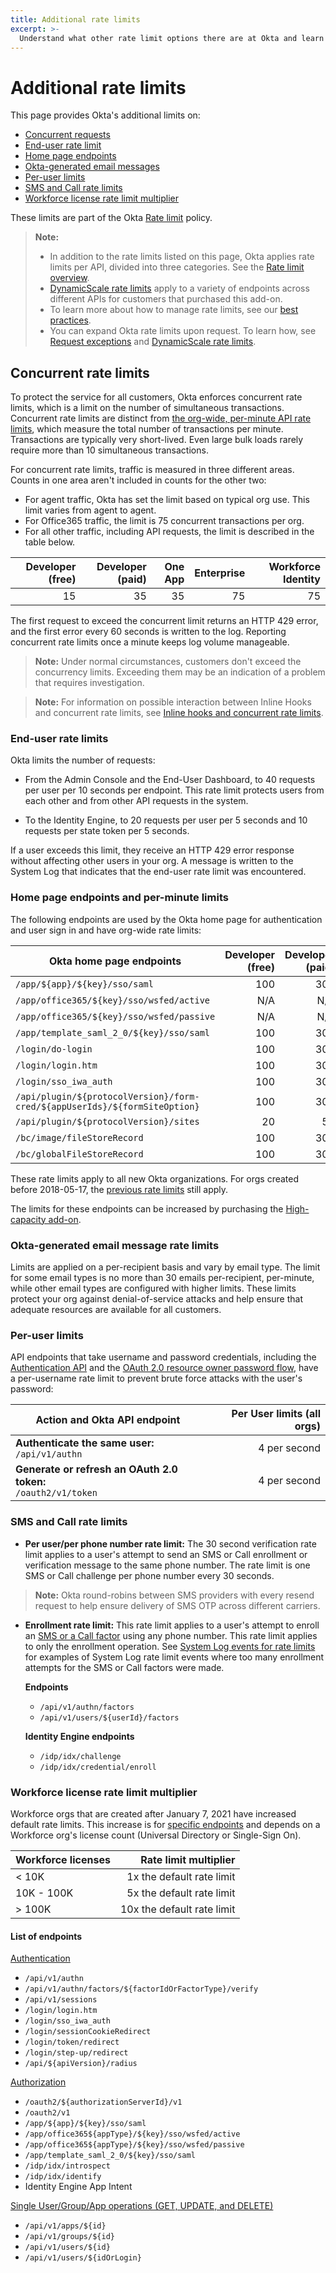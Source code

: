 ```yaml
---
title: Additional rate limits
excerpt: >-
  Understand what other rate limit options there are at Okta and learn how to design for efficient use of resources
---
```


# Additional rate limits

This page provides Okta's additional limits on:

* [Concurrent requests](#concurrent-rate-limits)
* [End-user rate limit](#end-user-rate-limits)
* [Home page endpoints](#home-page-endpoints-and-per-minute-limits)
* [Okta-generated email messages](#okta-generated-email-message-rate-limits)
* [Per-user limits](#per-user-limits)
* [SMS and Call rate limits](#sms-and-call-rate-limits)
* [Workforce license rate limit multiplier](#workforce-license-rate-limit-multiplier)

These limits are part of the Okta [Rate limit](/docs/reference/rate-limits) policy.

> **Note:**
>
> * In addition to the rate limits listed on this page, Okta applies rate limits per API, divided into three categories. See the [Rate limit overview](/docs/reference/rate-limits).
> * [DynamicScale rate limits](/docs/reference/rl-dynamic-scale/) apply to a variety of endpoints across different APIs for customers that purchased this add-on.
> * To learn more about how to manage rate limits, see our [best practices](/docs/reference/rl-best-practices).
> * You can expand Okta rate limits upon request. To learn how, see [Request exceptions](/docs/reference/rl-best-practices/#request-exceptions) and [DynamicScale rate limits](/docs/reference/rl-dynamic-scale/).
>

## Concurrent rate limits

To protect the service for all customers, Okta enforces concurrent rate limits, which is a limit on the number of simultaneous transactions. Concurrent rate limits are distinct from [the org-wide, per-minute API rate limits](/docs/reference/rate-limits/), which measure the total number of transactions per minute. Transactions are typically very short-lived. Even large bulk loads rarely require more than 10 simultaneous transactions.

For concurrent rate limits, traffic is measured in three different areas. Counts in one area aren't included in counts for the other two:

* For agent traffic, Okta has set the limit based on typical org use. This limit varies from agent to agent.
* For Office365 traffic, the limit is 75 concurrent transactions per org.
* For all other traffic, including API requests, the limit is described in the table below.

| Developer (free)  | Developer (paid)  | One App  | Enterprise  | Workforce Identity  |
| ----------------: | ----------------: | -------: | ----------: | ------------------: |
| 15                | 35                | 35       | 75          | 75                  |

The first request to exceed the concurrent limit returns an HTTP 429 error, and the first error every 60 seconds is written to the log. Reporting concurrent rate limits once a minute keeps log volume manageable.

> **Note:** Under normal circumstances, customers don't exceed the concurrency limits. Exceeding them may be an indication of a problem that requires investigation.

> **Note:** For information on possible interaction between Inline Hooks and concurrent rate limits, see [Inline hooks and concurrent rate limits](/docs/concepts/inline-hooks/#inline-hooks-and-concurrent-rate-limits).

### End-user rate limits

Okta limits the number of requests:
* From the Admin Console and the End-User Dashboard, to 40 requests per user per 10 seconds per endpoint. This rate limit protects users from each other and from other API requests in the system.

* To the Identity Engine, to 20 requests per user per 5 seconds and 10 requests per state token per 5 seconds. <ApiLifecycle access="ie" />

If a user exceeds this limit, they receive an HTTP 429 error response without affecting other users in your org. A message is written to the System Log that indicates that the end-user rate limit was encountered.

### Home page endpoints and per-minute limits

The following endpoints are used by the Okta home page for authentication and user sign in and have org-wide rate limits:

| Okta home page endpoints                                                | Developer (free)  | Developer (paid)  | One App  | Enterprise  | Workforce Identity |
| ----------------------------------------------------------------------- | ----------------: | ----------------: | -------: | ----------: | ------------------:|
| `/app/${app}/${key}/sso/saml`                                             | 100               | 300               | *300     | *600        | 750                |
| `/app/office365/${key}/sso/wsfed/active`                                 | N/A               | N/A               | N/A      | 2000        | 1000               |
| `/app/office365/${key}/sso/wsfed/passive`                                | N/A               | N/A               | N/A      | 250         | 250                |
| `/app/template_saml_2_0/${key}/sso/saml`                                 | 100               | 300               | *300     | *600        | 2500               |
| `/login/do-login`                                                       | 100               | 300               | 300      | 600         | 200                |
| `/login/login.htm`                                                      | 100               | 300               | 300      | 600         | 850                |
| `/login/sso_iwa_auth`                                                   | 100               | 300               | 300      | 600         | 500                |
| `/api/plugin/${protocolVersion}/form-cred/${appUserIds}/${formSiteOption}` | 100               | 300               | *300     | *600        | 650                |
| `/api/plugin/${protocolVersion}/sites`                                   | 20                | 50                | 50       | 100         | 150                |
| `/bc/image/fileStoreRecord`                                             | 100               | 300               | *300     | *600        | 500                |
| `/bc/globalFileStoreRecord`                                             | 100               | 300               | *300     | *600        | 500                |

These rate limits apply to all new Okta organizations. For orgs created before 2018-05-17, the [previous rate limits](/docs/reference/rl-previous/) still apply.

The limits for these endpoints can be increased by purchasing the [High-capacity add-on](/docs/reference/rl-previous/#high-capacity-rate-limits).

### Okta-generated email message rate limits

Limits are applied on a per-recipient basis and vary by email type. The limit for some email types is no more than 30 emails per-recipient, per-minute, while other email types are configured with higher limits. These limits protect your org against denial-of-service attacks and help ensure that adequate resources are available for all customers.

### Per-user limits

API endpoints that take username and password credentials, including the [Authentication API](/docs/reference/api/authn/) and the [OAuth 2.0 resource owner password flow](/docs/guides/implement-grant-type/ropassword/main/), have a per-username rate limit to prevent brute force attacks with the user's password:

| Action and Okta API endpoint                                      | Per User limits (all orgs) |
| ----------------------------------------------------------------- | -------------------------: |
| **Authenticate the same user:**<br>`/api/v1/authn`                | 4 per second               |
| **Generate or refresh an OAuth 2.0 token:**<br>`/oauth2/v1/token` | 4 per second               |

### SMS and Call rate limits

* **Per user/per phone number rate limit:** The 30 second verification rate limit applies to a user's attempt to send an SMS or Call enrollment or verification message to the same phone number. The rate limit is one SMS or Call challenge per phone number every 30 seconds.

> **Note:** Okta round-robins between SMS providers with every resend request to help ensure delivery of SMS OTP across different carriers.

* **Enrollment rate limit:** This rate limit applies to a user's attempt to enroll an [SMS or a Call factor](/docs/reference/api/factors/) using any phone number. This rate limit applies to only the enrollment operation. See [System Log events for rate limits](/docs/reference/rl-system-log-events/#debugcontext-object-examples) for examples of System Log rate limit events where too many enrollment attempts for the SMS or Call factors were made.

  **Endpoints**
  * `/api/v1/authn/factors`
  * `/api/v1/users/${userId}/factors`

  **Identity Engine endpoints**<br>
  <ApiLifecycle access="ie" />
  * `/idp/idx/challenge`
  * `/idp/idx/credential/enroll`

### Workforce license rate limit multiplier

Workforce orgs that are created after January 7, 2021 have increased default rate limits. This increase is for [specific endpoints](#list-of-endpoints) and depends on a Workforce org's license count (Universal Directory or Single-Sign On).

| Workforce licenses | Rate limit multiplier      |
| ------------------ | -------------------------: |
| < 10K              | 1x the default rate limit  |
| 10K - 100K         | 5x the default rate limit  |
| > 100K             | 10x the default rate limit |

#### List of endpoints

[Authentication](/docs/reference/rl-global-enduser/)

* `/api/v1/authn`
* `/api/v1/authn/factors/${factorIdOrFactorType}/verify`
* `/api/v1/sessions`
* `/login/login.htm`
* `/login/sso_iwa_auth`
* `/login/sessionCookieRedirect`
* `/login/token/redirect`
* `/login/step-up/redirect`
* `/api/${apiVersion}/radius`

[Authorization](/docs/reference/rl-global-enduser/)

* `/oauth2/${authorizationServerId}/v1`
* `/oauth2/v1`
* `/app/${app}/${key}/sso/saml`
* `/app/office365${appType}/${key}/sso/wsfed/active`
* `/app/office365${appType}/${key}/sso/wsfed/passive`
* `/app/template_saml_2_0/${key}/sso/saml`
* `/idp/idx/introspect` <ApiLifecycle access="ie" />
* `/idp/idx/identify` <ApiLifecycle access="ie" />
* Identity Engine App Intent <ApiLifecycle access="ie" />

[Single User/Group/App operations (GET, UPDATE, and DELETE)](/docs/reference/rl-dynamic-scale/)

* `/api/v1/apps/${id}`
* `/api/v1/groups/${id}`
* `/api/v1/users/${id}`
* `/api/v1/users/${idOrLogin}`
